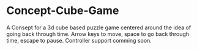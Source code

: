 # Concept-Cube-Game
A Consept for a 3d cube based puzzle game centered around the idea of going back through time.
Arrow keys to move, space to go back through time, escape to pause.
Controller support comming soon.